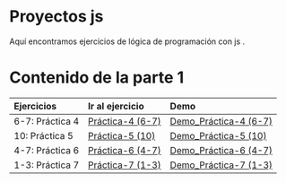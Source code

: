 # Proyectos js

Aquí encontramos ejercicios de lógica de programación con js .

# Contenido de la parte 1

| Ejercicios      | Ir al ejercicio                        | Demo                                                                             |
| :-------------- | :------------------------------------- | :------------------------------------------------------------------------------- |
| 6-7: Práctica 4 | [Práctica-4 (6-7)](./Amed_practice_4/) | [Demo_Práctica-4 (6-7)](https://amed-dev.github.io/proyects-js/Amed_practice_4/) |
| 10: Práctica 5  | [Práctica-5 (10)](./Amed_practice_5/)  | [Demo_Práctica-5 (10)](https://amed-dev.github.io/proyects-js/Amed_practice_5/)  |
| 4-7: Práctica 6 | [Práctica-6 (4-7)](./Amed_practice_6/) | [Demo_Práctica-6 (4-7)](https://amed-dev.github.io/proyects-js/Amed_practice_6/) |
| 1-3: Práctica 7 | [Práctica-7 (1-3)](./Amed_practice_7/) | [Demo_Práctica-7 (1-3)](https://amed-dev.github.io/proyects-js/Amed_practice_7/) |